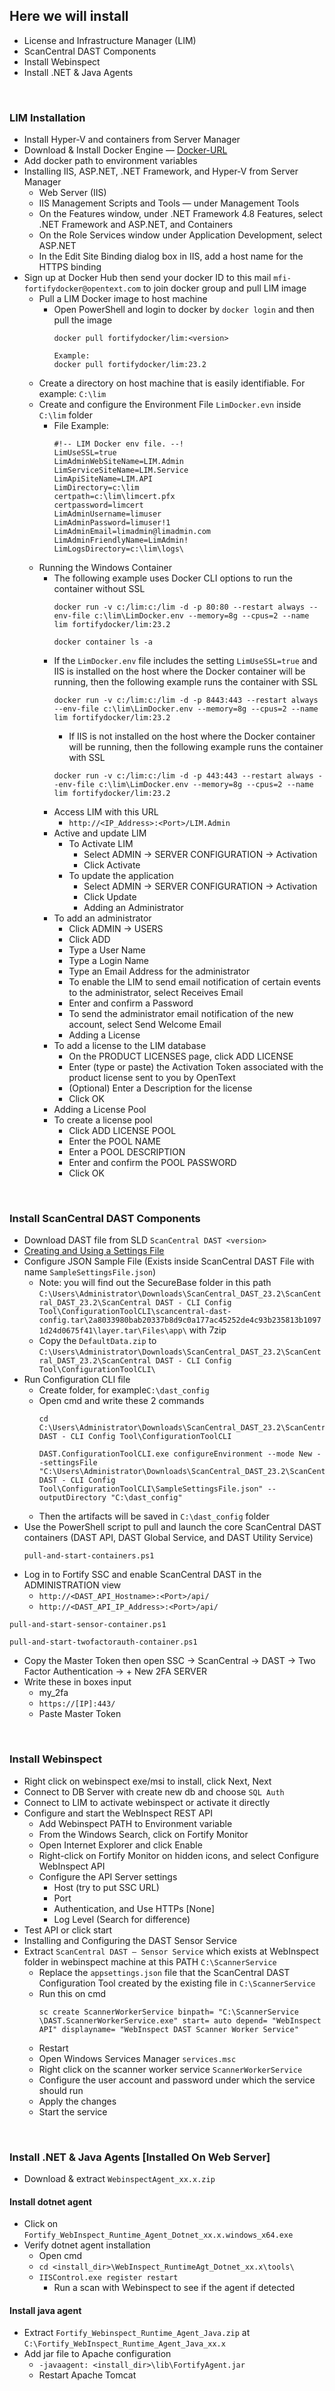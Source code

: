## Here we will install
+ License and Infrastructure Manager (LIM)
+ ScanCentral DAST Components
+ Install Webinspect
+ Install .NET & Java Agents

<br/>

### LIM Installation
+ Install Hyper-V and containers from Server Manager
+ Download & Install Docker Engine — [Docker-URL](https://docs.docker.com/engine/install/binaries/)
+ Add docker path to environment variables
+ Installing IIS, ASP.NET, .NET Framework, and Hyper-V from Server Manager
  + Web Server (IIS)
  + IIS Management Scripts and Tools — under Management Tools
  + On the Features window, under .NET Framework 4.8 Features, select .NET Framework and ASP.NET, and Containers
  + On the Role Services window under Application Development, select ASP.NET
  + In the Edit Site Binding dialog box in IIS, add a host name for the HTTPS binding
+ Sign up at Docker Hub then send your docker ID to this mail ```mfi-fortifydocker@opentext.com``` to join docker group and pull LIM image
  + Pull a LIM Docker image to host machine
    + Open PowerShell and login to docker by ```docker login``` and then pull the image
      ```
      docker pull fortifydocker/lim:<version>

      Example:
      docker pull fortifydocker/lim:23.2
      ```
  + Create a directory on host machine that is easily identifiable. For example: ```C:\lim```
  + Create and configure the Environment File ```LimDocker.evn``` inside ```C:\lim``` folder
    + File Example:
      ```
      #!-- LIM Docker env file. --!
      LimUseSSL=true
      LimAdminWebSiteName=LIM.Admin
      LimServiceSiteName=LIM.Service
      LimApiSiteName=LIM.API
      LimDirectory=c:\lim
      certpath=c:\lim\limcert.pfx
      certpassword=limcert
      LimAdminUsername=limuser
      LimAdminPassword=limuser!1
      LimAdminEmail=limadmin@limadmin.com
      LimAdminFriendlyName=LimAdmin!
      LimLogsDirectory=c:\lim\logs\
      ```
  + Running the Windows Container
    + The following example uses Docker CLI options to run the container without SSL
        ```
        docker run -v c:/lim:c:/lim -d -p 80:80 --restart always --env-file c:\lim\LimDocker.env --memory=8g --cpus=2 --name lim fortifydocker/lim:23.2
        ```
        ```
        docker container ls -a
        ```
    + If the ```LimDocker.env``` file includes the setting ```LimUseSSL=true``` and IIS is installed on the host where the Docker container will be running, then the following example runs the container with SSL
      ```
      docker run -v c:/lim:c:/lim -d -p 8443:443 --restart always --env-file c:\lim\LimDocker.env --memory=8g --cpus=2 --name lim fortifydocker/lim:23.2
      ```
      + If IIS is not installed on the host where the Docker container will be running, then the following example runs the container with SSL
      ```
      docker run -v c:/lim:c:/lim -d -p 443:443 --restart always --env-file c:\lim\LimDocker.env --memory=8g --cpus=2 --name lim fortifydocker/lim:23.2
      ```
    + Access LIM with this URL
      + ```http://<IP_Address>:<Port>/LIM.Admin```
    + Active and update LIM
      + To Activate LIM
        + Select ADMIN -> SERVER CONFIGURATION -> Activation
        + Click Activate
      + To update the application
        +	Select ADMIN -> SERVER CONFIGURATION -> Activation
        +	Click Update
        +	Adding an Administrator
    + To add an administrator
      +	Click ADMIN -> USERS
      +	Click ADD
      +	Type a User Name
      +	Type a Login Name
      +	Type an Email Address for the administrator
      +	To enable the LIM to send email notification of certain events to the administrator, select Receives Email
      +	Enter and confirm a Password
      +	To send the administrator email notification of the new account, select Send Welcome Email
      +	Adding a License
    + To add a license to the LIM database
      +	On the PRODUCT LICENSES page, click ADD LICENSE
      +	Enter (type or paste) the Activation Token associated with the product license sent to you by OpenText
      +	(Optional) Enter a Description for the license
      +	Click OK
    +	Adding a License Pool
      +	To create a license pool
        +	Click ADD LICENSE POOL
        +	Enter the POOL NAME
        +	Enter a POOL DESCRIPTION
        +	Enter and confirm the POOL PASSWORD
        +	Click OK

<br/>

### Install ScanCentral DAST Components
+ Download DAST file from SLD ```ScanCentral DAST <version>```
+ [Creating and Using a Settings File](https://www.microfocus.com/documentation/fortify-ScanCentral-DAST/2320/SC_DAST_Help_23.2.0/index.htm#DynCLI/DynCLI_Settings.htm?TocPath=Configuring%2520the%2520ScanCentral%2520DAST%2520Environment%257CCreating%2520and%2520Using%2520a%2520Settings%2520File%257C_____0)
+ Configure JSON Sample File (Exists inside ScanCentral DAST File with name ```SampleSettingsFile.json```)
  + Note: you will find out the SecureBase folder in this path ```C:\Users\Administrator\Downloads\ScanCentral_DAST_23.2\ScanCentral_DAST_23.2\ScanCentral DAST - CLI Config Tool\ConfigurationToolCLI\scancentral-dast-config.tar\2a8033980bab20337b8d9c0a177ac45252de4c93b235813b10971d24d0675f41\layer.tar\Files\app\``` with 7zip
  + Copy the ```DefaultData.zip``` to ```C:\Users\Administrator\Downloads\ScanCentral_DAST_23.2\ScanCentral_DAST_23.2\ScanCentral DAST - CLI Config Tool\ConfigurationToolCLI\```
+ Run Configuration CLI file
  +	Create folder, for example```C:\dast_config```
  +	Open cmd and write these 2 commands
    ```
    cd C:\Users\Administrator\Downloads\ScanCentral_DAST_23.2\ScanCentral_DAST_23.2\ScanCentral DAST - CLI Config Tool\ConfigurationToolCLI
    ```
    ```
    DAST.ConfigurationToolCLI.exe configureEnvironment --mode New --settingsFile "C:\Users\Administrator\Downloads\ScanCentral_DAST_23.2\ScanCentral_DAST_23.2\ScanCentral DAST - CLI Config Tool\ConfigurationToolCLI\SampleSettingsFile.json" --outputDirectory "C:\dast_config"
    ```
  +	Then the artifacts will be saved in ```C:\dast_config``` folder
+ Use the PowerShell script to pull and launch the core ScanCentral DAST containers (DAST API, DAST Global Service, and DAST Utility Service)
  ```
  pull-and-start-containers.ps1
  ```
+ Log in to Fortify SSC and enable ScanCentral DAST in the ADMINISTRATION view
  + ```http://<DAST_API_Hostname>:<Port>/api/```
  + ```http://<DAST_API_IP_Address>:<Port>/api/```


```
pull-and-start-sensor-container.ps1
```
```
pull-and-start-twofactorauth-container.ps1
```
  + Copy the Master Token then open SSC -> ScanCentral -> DAST -> Two Factor Authentication -> + New 2FA SERVER
  + Write these in boxes input
    + my_2fa
    + ```https://[IP]:443/```
    + Paste Master Token

<br/>

### Install Webinspect
+ Right click on webinspect exe/msi to install, click Next, Next
+ Connect to DB Server with create new db and choose ```SQL Auth```
+ Connect to LIM to activate webinspect or activate it directly
+ Configure and start the WebInspect REST API
  +	Add Webinspect PATH to Environment variable
  +	From the Windows Search, click on Fortify Monitor
  +	Open Internet Explorer and click Enable
  +	Right-click on Fortify Monitor on hidden icons, and select Configure WebInspect API
  +	Configure the API Server settings
    +	Host (try to put SSC URL)
    +	Port
    +	Authentication, and Use HTTPs [None]
    +	Log Level (Search for difference)
+ Test API or click start
+ Installing and Configuring the DAST Sensor Service
+ Extract ```ScanCentral DAST – Sensor Service``` which exists at WebInspect folder in webinspect machine at this PATH ```C:\ScannerService```
  + Replace the ```appsettings.json``` file that the ScanCentral DAST Configuration Tool created by the existing file in ```C:\ScannerService```
  + Run this on cmd
    ```
    sc create ScannerWorkerService binpath= "C:\ScannerService \DAST.ScannerWorkerService.exe" start= auto depend= "WebInspect API" displayname= "WebInspect DAST Scanner Worker Service"
    ```
  + Restart
  + Open Windows Services Manager ```services.msc```
  + Right click on the scanner worker service ```ScannerWorkerService```
  + Configure the user account and password under which the service should run
  + Apply the changes
  + Start the service

<br/>

### Install .NET & Java Agents [Installed On Web Server]
+ Download & extract ```WebinspectAgent_xx.x.zip```


#### Install dotnet agent
+ Click on ```Fortify_WebInspect_Runtime_Agent_Dotnet_xx.x.windows_x64.exe```
+ Verify dotnet agent installation
  + Open cmd
  + ```cd <install_dir>\WebInspect_RuntimeAgt_Dotnet_xx.x\tools\```
  + ```IISControl.exe register restart```
    + Run a scan with Webinspect to see if the agent if detected


#### Install java agent
+ Extract ```Fortify_Webinspect_Runtime_Agent_Java.zip``` at ```C:\Fortify_WebInspect_Runtime_Agent_Java_xx.x```
+ Add jar file to Apache configuration
  + ```-javaagent: <install_dir>\lib\FortifyAgent.jar```
  + Restart Apache Tomcat



